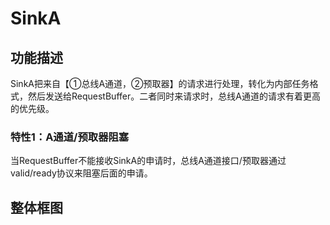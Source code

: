 # SinkA

## 功能描述
SinkA把来自【①总线A通道，②预取器】的请求进行处理，转化为内部任务格式，然后发送给RequestBuffer。二者同时来请求时，总线A通道的请求有着更高的优先级。

### 特性1：A通道/预取器阻塞
当RequestBuffer不能接收SinkA的申请时，总线A通道接口/预取器通过valid/ready协议来阻塞后面的申请。

## 整体框图
